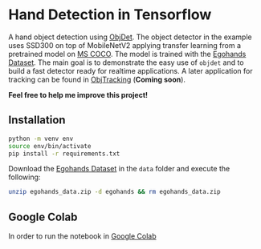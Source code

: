 # Hand Detection in Tensorflow

A hand object detection using [ObjDet](https://github.com/mcherep/objdet). The object detector in the example uses SSD300 on top of MobileNetV2 applying transfer learning from a pretrained model on [MS COCO](http://cocodataset.org/#home). The model is trained with the [Egohands Dataset](http://vision.soic.indiana.edu/egohands_files/egohands_data.zip). The main goal is to demonstrate the easy use of `objdet` and to build a fast detector ready for realtime applications. A later application for tracking can be found in [ObjTracking](https://github.com/mcherep/objtracking) (**Coming soon**).

**Feel free to help me improve this project!**

## Installation

```bash
python -m venv env
source env/bin/activate
pip install -r requirements.txt
```

Download the [Egohands Dataset](http://vision.soic.indiana.edu/egohands_files/egohands_data.zip) in the `data` folder and execute the following:

```bash
unzip egohands_data.zip -d egohands && rm egohands_data.zip
```

## Google Colab

In order to run the notebook in [Google Colab](https://colab.research.google.com/github/)
